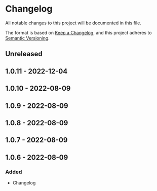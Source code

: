 # Changelog

All notable changes to this project will be documented in this file.

The format is based on [Keep a Changelog](https://keepachangelog.com/en/1.0.0/),
and this project adheres to [Semantic Versioning](https://semver.org/spec/v2.0.0.html).

## Unreleased

## 1.0.11 - 2022-12-04

## 1.0.10 - 2022-08-09

## 1.0.9 - 2022-08-09

## 1.0.8 - 2022-08-09

## 1.0.7 - 2022-08-09

## 1.0.6 - 2022-08-09
### Added
- Changelog
